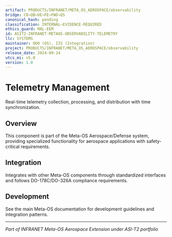 ```yaml
---
artifact: PRODUCTS/INFRANET/META_OS_AEROSPACE/observability
bridge: CB→QB→UE→FE→FWD→QS
canonical_hash: pending
classification: INTERNAL–EVIDENCE-REQUIRED
ethics_guard: MAL-EEM
id: ASIT2-INFRANET-METAOS-OBSERVABILITY-TELEMETRY
llc: SYSTEMS
maintainer: OOO (OS), IIS (Integration)
project: PRODUCTS/INFRANET/META_OS_AEROSPACE/observability
release_date: 2024-09-24
utcs_mi: v5.0
version: 1.0
---
```


# Telemetry Management

Real-time telemetry collection, processing, and distribution with time synchronization.

## Overview

This component is part of the Meta-OS Aerospace/Defense system, providing specialized functionality for aerospace applications with safety-critical requirements.

## Integration

Integrates with other Meta-OS components through standardized interfaces and follows DO-178C/DO-326A compliance requirements.

## Development

See the main Meta-OS documentation for development guidelines and integration patterns.

---

*Part of INFRANET Meta-OS Aerospace Extension under ASI-T2 portfolio*